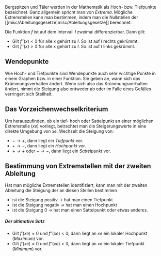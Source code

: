 Bergspitzen und Täler werden in der Mathematik als Hoch- bzw. Tiefpunkte bezeichnet. Ganz allgemein spricht man von *Extrema*.
Mögliche Extremstellen kann man bestimmen, indem man die Nullstellen der [[misc/Ableitungsgesetze|misc/Ableitungsgesetze]] berechnet.

Die Funktion $f$ ist auf dem Intervall $I$ zweimal differenzierbar. Dann gilt:
- Gilt $f ''(x) < 0$ für alle x gehört zu $I$. So ist auf $I$ rechts gekrümmt.
- Gilt $f ''(x)> 0$ für alle x gehört zu $I$. So ist auf $I$ links gekrümmt.

## Wendepunkte

Wie Hoch- und Tiefpunkte sind Wendepunkte auch sehr wichtige Punkte in einem Graphen bzw. in einer Funktion. Sie geben an, wann sich das Krümmungsverhalten ändert. Wenn sich also das Krümmungsverhalten ändert, nimmt die Steigung also entweder ab oder im Falle eines Gefälles verringert sich Steilheit.

## Das Vorzeichenwechselkriterium

Um herauszufinden, ob ein tief- hoch oder Sattelpunkt an einer möglichen Extremstelle ($xe$) vorliegt, betrachtet man die Steigerungswerte in eine direkte Umgebung von $xe$.
Wechselt die Steigung von:
- $- \to +$, dann liegt ein *Tiefpunkt* vor.
- $+ \to -$, dann liegt ein *Hochpunkt* vor.
- $+ \to +$ oder $- \to -$, dann liegt ein *Sattelpunkt* vor.

 
## Bestimmung von Extremstellen mit der zweiten Ableitung

Hat man mögliche Extremstellen identifiziert, kann man mit der zweiten Ableitung die Steigung der an diesen Stellen bestimmen
- ist die Steigung positiv → hat man einen Tiefpunkt
- ist die Steigung negativ → hat man einen Hochpunkt
- ist die Steigung 0 → hat man einen Sattelpunkt oder etwas anderes.

##### Der ultimative Satz
- Gilt $f '(xe) = 0$ und $f ''(xe)<0$, dann liegt an $xe$ ein lokaler Hochpunkt (*Maximum*) vor.
- Gilt $f '(xe)= 0$ und $f ''(xe)>0$, dann liegt an $xe$ ein lokaler Tiefpunkt (*Minimum*) vor.